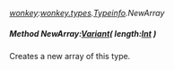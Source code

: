 _[wonkey](../../modules/wonkey/wonkey-module.md):[wonkey.types](../../modules/wonkey/wonkey-types.md).[Typeinfo](../../modules/wonkey/wonkey-types-typeinfo.md).NewArray_
##### Method NewArray:[Variant](../../modules/wonkey/wonkey-types-variant.md)( length:[Int](../../modules/wonkey/wonkey-types-int.md) )
Creates a new array of this type.
